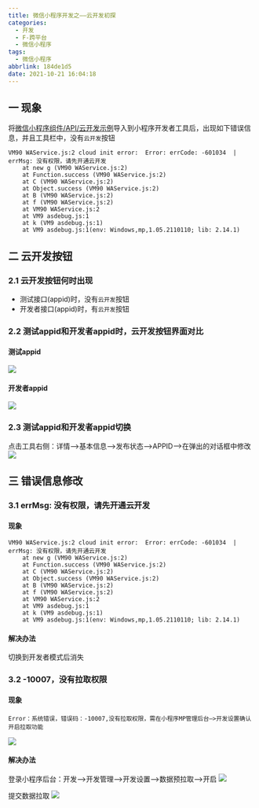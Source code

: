 ```yaml
---
title: 微信小程序开发之——云开发初探
categories:
  - 开发
  - F-跨平台
  - 微信小程序
tags:
  - 微信小程序
abbrlink: 184de1d5
date: 2021-10-21 16:04:18
---
```

## 一 现象

将[微信小程序组件/API/云开发示例][00]导入到小程序开发者工具后，出现如下错误信息，并且工具栏中，没有`云开发`按钮

```
VM90 WAService.js:2 cloud init error:  Error: errCode: -601034  | errMsg: 没有权限，请先开通云开发
    at new g (VM90 WAService.js:2)
    at Function.success (VM90 WAService.js:2)
    at C (VM90 WAService.js:2)
    at Object.success (VM90 WAService.js:2)
    at B (VM90 WAService.js:2)
    at f (VM90 WAService.js:2)
    at VM90 WAService.js:2
    at VM9 asdebug.js:1
    at k (VM9 asdebug.js:1)
    at VM9 asdebug.js:1(env: Windows,mp,1.05.2110110; lib: 2.14.1)
```

<!--more-->

## 二 云开发按钮

### 2.1 云开发按钮何时出现

* 测试接口(appid)时，没有`云开发`按钮
* 开发者接口(appid)时，有`云开发`按钮

### 2.2 测试appid和开发者appid时，云开发按钮界面对比

#### 测试appid
![][1]

#### 开发者appid
![][2]

### 2.3 测试appid和开发者appid切换

点击工具右侧：详情——>基本信息——>发布状态——>APPID——>在弹出的对话框中修改
![][3]

## 三 错误信息修改

### 3.1 errMsg: 没有权限，请先开通云开发

#### 现象

```
VM90 WAService.js:2 cloud init error:  Error: errCode: -601034  | errMsg: 没有权限，请先开通云开发
    at new g (VM90 WAService.js:2)
    at Function.success (VM90 WAService.js:2)
    at C (VM90 WAService.js:2)
    at Object.success (VM90 WAService.js:2)
    at B (VM90 WAService.js:2)
    at f (VM90 WAService.js:2)
    at VM90 WAService.js:2
    at VM9 asdebug.js:1
    at k (VM9 asdebug.js:1)
    at VM9 asdebug.js:1(env: Windows,mp,1.05.2110110; lib: 2.14.1)
```

#### 解决办法

切换到开发者模式后消失

### 3.2 -10007，没有拉取权限

#### 现象

```
Error：系统错误，错误码：-10007,没有拉取权限，需在小程序MP管理后台—>开发设置确认开启拉取功能
```
![][4]

#### 解决办法

登录小程序后台：开发——>开发管理——>开发设置——>数据预拉取——>开启
![][5]

提交数据拉取
![][6]


[00]:https://github.com/wechat-miniprogram/miniprogram-demo


[1]:https://jsd.onmicrosoft.cn/gh/PGzxc/CDN/blog-wechat/wechat-yun-button-none-view.png
[2]:https://jsd.onmicrosoft.cn/gh/PGzxc/CDN/blog-wechat/wechat-yun-button-developer-view.png
[3]:https://jsd.onmicrosoft.cn/gh/PGzxc/CDN/blog-wechat/wechat-yun-appid-change.png
[4]:https://jsd.onmicrosoft.cn/gh/PGzxc/CDN/blog-wechat/wechat-yun-error-10007.png
[5]:https://jsd.onmicrosoft.cn/gh/PGzxc/CDN/blog-wechat/wechat-yun-data-pre-pull-open.png
[6]:https://jsd.onmicrosoft.cn/gh/PGzxc/CDN/blog-wechat/wechat-yun-data-pre-pull-function.png